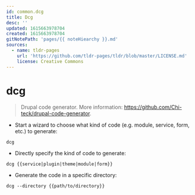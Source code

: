 ```yaml
---
id: common.dcg
title: Dcg
desc: ''
updated: 1615663978704
created: 1615663978704
gitNotePath: 'pages/{{ noteHiearchy }}.md'
sources:
  - name: tldr-pages
    url: 'https://github.com/tldr-pages/tldr/blob/master/LICENSE.md'
    license: Creative Commons
---
```

# dcg

> Drupal code generator.
> More information: <https://github.com/Chi-teck/drupal-code-generator>.

- Start a wizard to choose what kind of code (e.g. module, service, form, etc.) to generate:

`dcg`

- Directly specify the kind of code to generate:

`dcg {{service|plugin|theme|module|form}}`

- Generate the code in a specific directory:

`dcg --directory {{path/to/directory}}`

